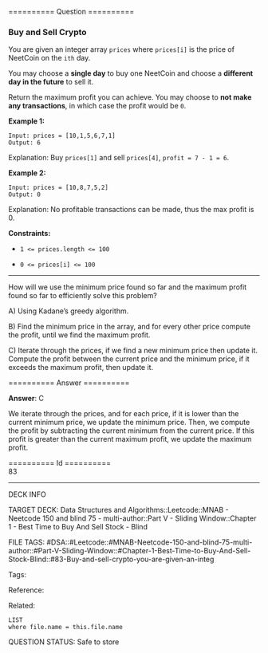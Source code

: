 ========== Question ==========  

### Buy and Sell Crypto

You are given an integer array `prices` where `prices[i]` is the price of NeetCoin on the `ith` day.

You may choose a **single day** to buy one NeetCoin and choose a **different day in the future** to sell it.

Return the maximum profit you can achieve. You may choose to **not make any transactions**, in which case the profit would be `0`.

**Example 1:**

```
Input: prices = [10,1,5,6,7,1]
Output: 6
```

Explanation: Buy `prices[1]` and sell `prices[4]`, `profit = 7 - 1 = 6`.

**Example 2:**

```
Input: prices = [10,8,7,5,2]
Output: 0
```

Explanation: No profitable transactions can be made, thus the max profit is 0.

**Constraints:**

-   `1 <= prices.length <= 100`

-   `0 <= prices[i] <= 100`

---

How will we use the minimum price found so far and the maximum profit found so far to efficiently solve this problem?

A) Using Kadane’s greedy algorithm.

B) Find the minimum price in the array, and for every other price compute the profit, until we find the maximum profit.

C) Iterate through the prices, if we find a new minimum price then update it. Compute the profit between the current price and the minimum price, if it exceeds the maximum profit, then update it.  

========== Answer ==========  

**Answer**: C

We iterate through the prices, and for each price, if it is lower than the current minimum price, we update the minimum price. Then, we compute the profit by subtracting the current minimum from the current price. If this profit is greater than the current maximum profit, we update the maximum profit.

========== Id ==========  
83

---

DECK INFO

TARGET DECK: Data Structures and Algorithms::Leetcode::MNAB - Neetcode 150 and blind 75 - multi-author::Part V - Sliding Window::Chapter 1 - Best Time to Buy And Sell Stock - Blind

FILE TAGS: #DSA::#Leetcode::#MNAB-Neetcode-150-and-blind-75-multi-author::#Part-V-Sliding-Window::#Chapter-1-Best-Time-to-Buy-And-Sell-Stock-Blind::#83-Buy-and-sell-crypto-you-are-given-an-integ

Tags:

Reference:

Related:

```dataview
LIST
where file.name = this.file.name
```

QUESTION STATUS: Safe to store
